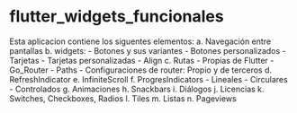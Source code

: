# flutter_widgets_funcionales

Esta aplicacion contiene los siguentes elementos:
    a. Navegación entre pantallas
    b. widgets:
        - Botones y sus variantes
        - Botones personalizados
        - Tarjetas
        - Tarjetas personalizadas
        - Align
    c. Rutas
        - Propias de Flutter
        - Go_Router
        - Paths
        - Configuraciones de router: Propio y de terceros
    d. RefreshIndicator
    e. InfiniteScroll
    f. ProgresIndicators
        - Lineales
        - Circulares
        - Controlados
    g. Animaciones
    h. Snackbars
    i. Diálogos
    j. Licencias
    k. Switches, Checkboxes, Radios
    l. Tiles
    m. Listas
    n. Pageviews
